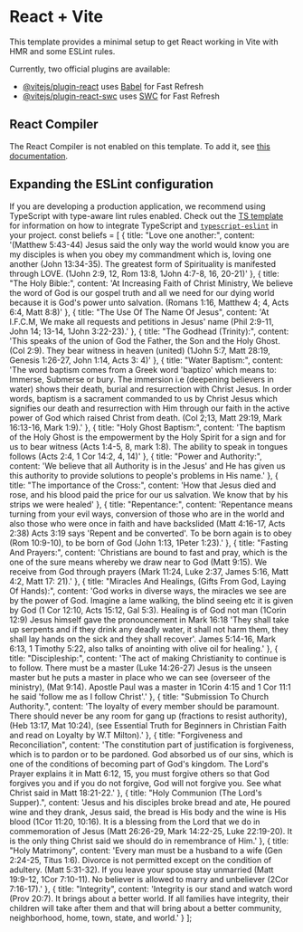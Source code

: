 # React + Vite

This template provides a minimal setup to get React working in Vite with HMR and some ESLint rules.

Currently, two official plugins are available:

- [@vitejs/plugin-react](https://github.com/vitejs/vite-plugin-react/blob/main/packages/plugin-react) uses [Babel](https://babeljs.io/) for Fast Refresh
- [@vitejs/plugin-react-swc](https://github.com/vitejs/vite-plugin-react/blob/main/packages/plugin-react-swc) uses [SWC](https://swc.rs/) for Fast Refresh

## React Compiler

The React Compiler is not enabled on this template. To add it, see [this documentation](https://react.dev/learn/react-compiler/installation).

## Expanding the ESLint configuration

If you are developing a production application, we recommend using TypeScript with type-aware lint rules enabled. Check out the [TS template](https://github.com/vitejs/vite/tree/main/packages/create-vite/template-react-ts) for information on how to integrate TypeScript and [`typescript-eslint`](https://typescript-eslint.io) in your project.
const beliefs = [
    {
      title: "Love one another:",
      content: '(Matthew 5:43-44) Jesus said the only way the world would know you are my disciples is when you obey my commandment which is, loving one another (John 13:34-35). The greatest form of Spirituality is manifested through LOVE. (1John 2:9, 12, Rom 13:8, 1John 4:7-8, 16, 20-21)'
    },
    {
      title: "The Holy Bible:",
      content: 'At Increasing Faith of Christ Ministry, We believe the word of God is our gospel truth and all we need for our dying world because it is God\'s power unto salvation. (Romans 1:16, Matthew 4; 4, Acts 6:4, Matt 8:8)'
    },
    {
      title: "The Use Of The Name Of Jesus",
      content: 'At I.F.C.M, We make all requests and petitions in Jesus\' name (Phil 2:9-11, John 14; 13-14, 1John 3:22-23).'
    },
    {
      title: "The Godhead (Trinity):",
      content: 'This speaks of the union of God the Father, the Son and the Holy Ghost. (Col 2:9). They bear witness in heaven (united) (1John 5:7, Matt 28:19, Genesis 1:26-27, John 1:14, Acts 3: 4)'
    },
    {
      title: "Water Baptism:",
      content: 'The word baptism comes from a Greek word \'baptizo\' which means to: Immerse, Submerse or bury. The immersion i.e (deepening believers in water) shows their death, burial and resurrection with Christ Jesus. In order words, baptism is a sacrament commanded to us by Christ Jesus which signifies our death and resurrection with Him through our faith in the active power of God which raised Christ from death. (Col 2;13, Matt 29:19, Mark 16:13-16, Mark 1:9).'
    },
    {
      title: "Holy Ghost Baptism:",
      content: 'The baptism of the Holy Ghost is the empowerment by the Holy Spirit for a sign and for us to bear witness (Acts 1:4-5, 8, mark 1:8). The ability to speak in tongues follows (Acts 2:4, 1 Cor 14:2, 4, 14)'
    },
    {
      title: "Power and Authority:",
      content: 'We believe that all Authority is in the Jesus\' and He has given us this authority to provide solutions to people\'s problems in His name.'
    },
    {
      title: "The importance of the Cross:",
      content: 'How that Jesus died and rose, and his blood paid the price for our us salvation. We know that by his strips we were healed'
    },
    {
      title: "Repentance:",
      content: 'Repentance means turning from your evil ways, conversion of those who are in the world and also those who were once in faith and have backslided (Matt 4:16-17, Acts 2:38) Acts 3:19 says \'Repent and be converted\'. To be born again is to obey (Rom 10:9-10), to be born of God (John 1:13, 1Peter 1:23).'
    },
    {
      title: "Fasting And Prayers:",
      content: 'Christians are bound to fast and pray, which is the one of the sure means whereby we draw near to God (Matt 9:15). We receive from God through prayers (Mark 11:24, Luke 2:37, James 5:16, Matt 4:2, Matt 17: 21).'
    },
    {
      title: "Miracles And Healings, (Gifts From God, Laying Of Hands):",
      content: 'God works in diverse ways, the miracles we see are by the power of God. Imagine a lame walking, the blind seeing etc it is given by God (1 Cor 12:10, Acts 15:12, Gal 5:3). Healing is of God not man (1Corin 12:9) Jesus himself gave the pronouncement in Mark 16:18 \'They shall take up serpents and if they drink any deadly water, it shall not harm them, they shall lay hands on the sick and they shall recover\'. James 5:14-16, Mark 6:13, 1 Timothy 5:22, also talks of anointing with olive oil for healing.'
    },
    {
      title: "Discipleship:",
      content: 'The act of making Christianity to continue is to follow. There must be a master (Luke 14:26-27) Jesus is the unseen master but he puts a master in place who we can see (overseer of the ministry), (Mat 9:14). Apostle Paul was a master in 1Corin 4:15 and 1 Cor 11:1 he said \'follow me as I follow Christ\'.'
    },
    {
      title: "Submission To Church Authority.",
      content: 'The loyalty of every member should be paramount. There should never be any room for gang up (fractions to resist authority), (Heb 13:17, Mat 10:24), (see Essential Truth for Beginners in Christian Faith and read on Loyalty by W.T Milton).'
    },
    {
      title: "Forgiveness and Reconciliation",
      content: 'The constitution part of justification is forgiveness, which is to pardon or to be pardoned. God absorbed us of our sins, which is one of the conditions of becoming part of God\'s kingdom. The Lord\'s Prayer explains it in Matt 6:12, 15, you must forgive others so that God forgives you and if you do not forgive, God will not forgive you. See what Christ said in Matt 18:21-22.'
    },
    {
      title: "Holy Communion (The Lord's Supper).",
      content: 'Jesus and his disciples broke bread and ate, He poured wine and they drank, Jesus said, the bread is His body and the wine is His blood (1Cor 11:20, 10:16). It is a blessing from the Lord that we do in commemoration of Jesus (Matt 26:26-29, Mark 14:22-25, Luke 22:19-20). It is the only thing Christ said we should do in remembrance of Him.'
    },
    {
      title: "Holy Matrimony",
      content: 'Every man must be a husband to a wife (Gen 2:24-25, Titus 1:6). Divorce is not permitted except on the condition of adultery. (Matt 5:31-32). If you leave your spouse stay unmarried (Matt 19:9-12, 1Cor 7:10-11). No believer is allowed to marry and unbeliever (2Cor 7:16-17).'
    },
    {
      title: "Integrity",
      content: 'Integrity is our stand and watch word (Prov 20:7). It brings about a better world. If all families have integrity, their children will take after them and that will bring about a better community, neighborhood, home, town, state, and world.'
    }
  ];